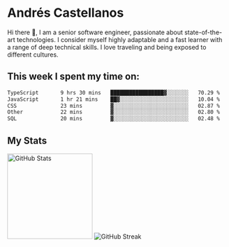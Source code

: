 # Andrés Castellanos

Hi there 👋, I am a senior software engineer, passionate about state-of-the-art technologies. I consider myself highly adaptable and a fast learner with a range of deep technical skills. I love traveling and being exposed to different cultures.

## This week I spent my time on:

<!--START_SECTION:waka-->

```txt
TypeScript       9 hrs 30 mins   █████████████████▓░░░░░░░   70.29 %
JavaScript       1 hr 21 mins    ██▓░░░░░░░░░░░░░░░░░░░░░░   10.04 %
CSS              23 mins         ▓░░░░░░░░░░░░░░░░░░░░░░░░   02.87 %
Other            22 mins         ▓░░░░░░░░░░░░░░░░░░░░░░░░   02.80 %
SQL              20 mins         ▓░░░░░░░░░░░░░░░░░░░░░░░░   02.48 %
```

<!--END_SECTION:waka-->

## My Stats

<img height="195" src="https://github-readme-stats.vercel.app/api?username=andrescv&show_icons=true&theme=onedark&hide_border=true&card_width=495" alt="GitHub Stats" />

<img src="https://streak-stats.demolab.com?user=andrescv&theme=one-dark-pro&hide_border=true" alt="GitHub Streak" />
